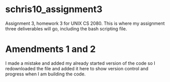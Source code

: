 # schris10_assignment3
Assignment 3, homework 3 for UNIX CS 2080.
This is where my assignment three deliverables will go, including the bash scripting file.

# Amendments 1 and 2
I made a mistake and added my already started version of the code so I redownloaded the file and added it here to show version control and progress when I am building the code.
